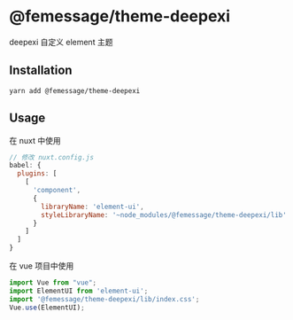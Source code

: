 # @femessage/theme-deepexi
deepexi 自定义 element 主题

## Installation
```shell
yarn add @femessage/theme-deepexi
```

## Usage

在 nuxt 中使用
```javascript
// 修改 nuxt.config.js
babel: {
  plugins: [
    [
      'component',
      {
        libraryName: 'element-ui',
        styleLibraryName: '~node_modules/@femessage/theme-deepexi/lib'
      }
    ]
  ]
}
```
在 vue 项目中使用
```javascript
import Vue from "vue";
import ElementUI from 'element-ui';
import '@femessage/theme-deepexi/lib/index.css';
Vue.use(ElementUI);
```